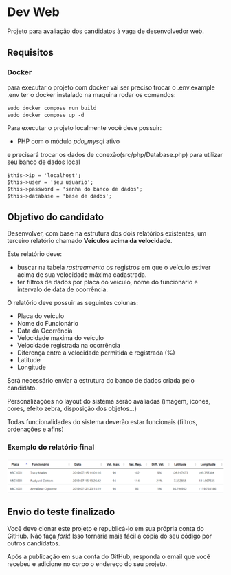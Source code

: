 # Dev Web

Projeto para avaliação dos candidatos à vaga de desenvolvedor web.

## Requisitos

### Docker
para executar o projeto com docker vai ser preciso trocar o .env.example .env ter o docker instalado na maquina rodar os comandos:
```
sudo docker compose run build
sudo docker compose up -d 
```
 
Para executar o projeto localmente você deve possuir:

- PHP com o módulo _pdo_mysql_ ativo

e precisará trocar os dados de conexão(src/php/Database.php) para utilizar seu banco de dados local 
````
$this->ip = 'localhost';
$this->user = 'seu usuario'; 
$this->password = 'senha do banco de dados';
$this->database = 'base de dados';
````

## Objetivo do candidato

Desenvolver, com base na estrutura dos dois relatórios existentes, um terceiro relatório chamado __Veículos acima da velocidade__.

Este relatório deve:

* buscar na tabela _rastreamento_ os registros em que o veículo estiver acima de sua velocidade máxima cadastrada.
* ter filtros de dados por placa do veículo, nome do funcionário e intervalo de data de ocorrência. 

O relatório deve possuir as seguintes colunas:

- Placa do veículo
- Nome do Funcionário
- Data da Ocorrência
- Velocidade maxima do veículo
- Velocidade registrada na ocorrência
- Diferença entre a velocidade permitida e registrada (%)
- Latitude
- Longitude

Será necessário enviar a estrutura do banco de dados criada pelo candidato.

Personalizações no layout do sistema serão avaliadas (imagem, icones, cores, efeito zebra, disposição dos objetos...)

Todas funcionalidades do sistema deverão estar funcionais (filtros, ordenações e afins)

### Exemplo do relatório final

![Exemplo do relatório final](./exemplo.png)

## Envio do teste finalizado

Você deve clonar este projeto e republicá-lo em sua própria conta do GitHub. Não faça _fork_! Isso tornaria mais fácil a cópia do seu código por outros candidatos.

Após a publicação em sua conta do GitHub, responda o email que você recebeu e adicione no corpo o endereço do seu projeto.
